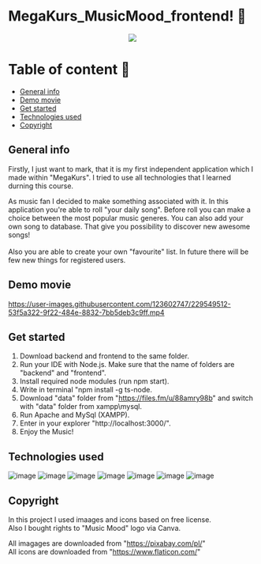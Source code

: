 # MegaKurs_MusicMood_frontend! 🎸

<div style="text-align:center"><img src="https://user-images.githubusercontent.com/123602747/229378271-8b56bad6-7ae7-46aa-bc9c-3dc524211c07.png"/></div>

# Table of content 📝
* [General info](#general-info)
* [Demo movie](#demo-movie)
* [Get started](#get-started)
* [Technologies used](#technologies-used)
* [Copyright](#copyright)

## General info 
Firstly, I just want to mark, that it is my first independent application which I made within "MegaKurs". I tried to use all technologies that I learned durning 
this course. 


As music fan I decided to make something associated with it.
In this application you're able to roll "your daily song". Before roll you can make a choice between the
most popular music generes. You can also add your own song to database. That give you possibility to discover new awesome songs!
<br/><br/> Also you are able to create your own "favourite" list.
In future there will be few new things for registered users.

## Demo movie 
https://user-images.githubusercontent.com/123602747/229549512-53f5a322-9f22-484e-8832-7bb5deb3c9ff.mp4

## Get started 
1. Download backend and frontend to the same folder.
2. Run your IDE with Node.js. Make sure that the name of folders are "backend" and "frontend".
3. Install required node modules (run npm start).
4. Write in terminal "npm install -g ts-node.
5. Download "data" folder from "https://files.fm/u/88amry98b" and switch with "data" folder from xampp\mysql.
6. Run Apache and MySql (XAMPP).
7. Enter in your explorer "http://localhost:3000/".
8. Enjoy the Music!

## Technologies used 
![image](https://img.shields.io/badge/HTML5-E34F26?style=for-the-badge&logo=html5&logoColor=white)
![image](https://img.shields.io/badge/CSS3-1572B6?style=for-the-badge&logo=css3&logoColor=white)
![image](https://img.shields.io/badge/React-20232A?style=for-the-badge&logo=react&logoColor=61DAFB)
![image](https://img.shields.io/badge/JavaScript-323330?style=for-the-badge&logo=javascript&logoColor=F7DF1E)
![image](https://img.shields.io/badge/TypeScript-007ACC?style=for-the-badge&logo=typescript&logoColor=white)
![image](https://img.shields.io/badge/MySQL-005C84?style=for-the-badge&logo=mysql&logoColor=white)
![image](https://img.shields.io/badge/Node.js-339933?style=for-the-badge&logo=nodedotjs&logoColor=white)

## Copyright
In this project I used imaages and icons based on free license. 
<br>
Also I bought rights to "Music Mood" logo via Canva. 

All imagages are downloaded from "https://pixabay.com/pl/" 
<br>
All icons are downloaded from "https://www.flaticon.com/"
